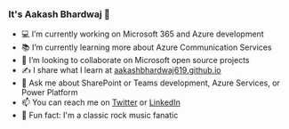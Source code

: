 ### It's Aakash Bhardwaj 👋

- 💻 I’m currently working on Microsoft 365 and Azure development
- 📚 I’m currently learning more about Azure Communication Services
- 👯 I’m looking to collaborate on Microsoft open source projects
- ✍️ I share what I learn at [aakashbhardwaj619.github.io](https://aakashbhardwaj619.github.io/)
- 💬 Ask me about SharePoint or Teams development, Azure Services, or Power Platform
- 📫 You can reach me on [Twitter](https://twitter.com/aakash_316) or [LinkedIn](https://www.linkedin.com/in/aakashbhardwaj619/)
- 🎸 Fun fact: I'm a classic rock music fanatic
